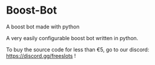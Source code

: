 # Boost-Bot
A boost bot made with python 

A very easily configurable boost bot written in python.

To buy the source code for less than €5, go to our discord: https://discord.gg/freeslots !
